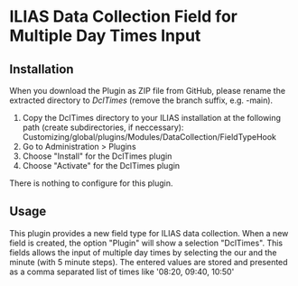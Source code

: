 ILIAS Data Collection Field for Multiple Day Times Input
========================================================

Installation
------------
When you download the Plugin as ZIP file from GitHub, please rename the extracted directory to *DclTimes* (remove the branch suffix, e.g. -main).

1. Copy the DclTimes directory to your ILIAS installation at the following path (create subdirectories, if neccessary):
Customizing/global/plugins/Modules/DataCollection/FieldTypeHook
2. Go to Administration > Plugins
3. Choose "Install" for the DclTimes plugin
4. Choose "Activate" for the DclTimes plugin

There is nothing to configure for this plugin.

Usage
-----
This plugin provides a new field type for ILIAS data collection. When a new field is created, the option "Plugin" will show a selection "DclTimes".
This fields allows the input of multiple day times by selecting the our and the minute (with 5 minute steps).
The entered values are stored and presented as a comma separated list of times like '08:20, 09:40, 10:50'

